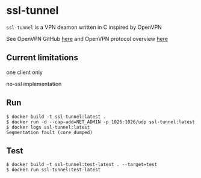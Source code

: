 # ssl-tunnel

`ssl-tunnel` is a VPN deamon written in C
inspired by OpenVPN

See OpenVPN GitHub [here](https://github.com/OpenVPN/openvpn)
and OpenVPN protocol overview [here](https://build.openvpn.net/doxygen/network_protocol.html)

## Current limitations
one client only

no-ssl implementation

## Run
    $ docker build -t ssl-tunnel:latest .
    $ docker run -d --cap-add=NET_ADMIN -p 1026:1026/udp ssl-tunnel:latest
    $ docker logs ssl-tunnel:latest
    Segmentation fault (core dumped)

## Test
    $ docker build -t ssl-tunnel:test-latest . --target=test
    $ docker run ssl-tunnel:test-latest
